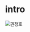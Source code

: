 # intro

![권정호](https://www.google.co.uk/url?sa=i&rct=j&q=&esrc=s&source=images&cd=&cad=rja&uact=8&ved=0ahUKEwj61p7Q39rUAhWEQpQKHViKDlYQjRwIBw&url=http%3A%2F%2Fm.pann.nate.com%2Ftalk%2F334961422&psig=AFQjCNFR2pDOeGb3o9FyyefdwfAsMhU-wg&ust=1498540255778184)
